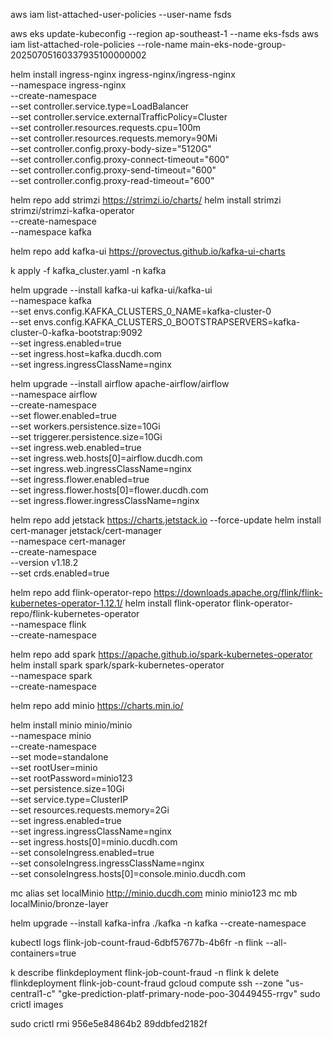 aws iam list-attached-user-policies --user-name fsds

aws eks update-kubeconfig --region ap-southeast-1 --name eks-fsds
aws iam list-attached-role-policies --role-name main-eks-node-group-20250705160337935100000002

helm install ingress-nginx ingress-nginx/ingress-nginx \
  --namespace ingress-nginx \
  --create-namespace \
  --set controller.service.type=LoadBalancer \
  --set controller.service.externalTrafficPolicy=Cluster \
  --set controller.resources.requests.cpu=100m \
  --set controller.resources.requests.memory=90Mi \
  --set controller.config.proxy-body-size="5120G" \
  --set controller.config.proxy-connect-timeout="600" \
  --set controller.config.proxy-send-timeout="600" \
  --set controller.config.proxy-read-timeout="600"


helm repo add strimzi https://strimzi.io/charts/
helm install strimzi strimzi/strimzi-kafka-operator \
  --create-namespace \
  --namespace kafka 

helm repo add kafka-ui https://provectus.github.io/kafka-ui-charts

k apply -f kafka_cluster.yaml -n kafka

helm upgrade --install kafka-ui kafka-ui/kafka-ui \
  --namespace kafka \
  --set envs.config.KAFKA_CLUSTERS_0_NAME=kafka-cluster-0 \
  --set envs.config.KAFKA_CLUSTERS_0_BOOTSTRAPSERVERS=kafka-cluster-0-kafka-bootstrap:9092 \
  --set ingress.enabled=true \
  --set ingress.host=kafka.ducdh.com \
  --set ingress.ingressClassName=nginx



helm upgrade --install airflow apache-airflow/airflow \
 --namespace airflow \
 --create-namespace \
 --set flower.enabled=true \
 --set workers.persistence.size=10Gi \
 --set triggerer.persistence.size=10Gi \
 --set ingress.web.enabled=true \
 --set ingress.web.hosts[0]=airflow.ducdh.com \
 --set ingress.web.ingressClassName=nginx \
 --set ingress.flower.enabled=true \
 --set ingress.flower.hosts[0]=flower.ducdh.com \
 --set ingress.flower.ingressClassName=nginx 
 


helm repo add jetstack https://charts.jetstack.io --force-update
helm install \
  cert-manager jetstack/cert-manager \
  --namespace cert-manager \
  --create-namespace \
  --version v1.18.2 \
  --set crds.enabled=true

helm repo add flink-operator-repo https://downloads.apache.org/flink/flink-kubernetes-operator-1.12.1/
helm install flink-operator flink-operator-repo/flink-kubernetes-operator \
  --namespace flink \
  --create-namespace



helm repo add spark https://apache.github.io/spark-kubernetes-operator
helm install spark spark/spark-kubernetes-operator \
  --namespace spark \
  --create-namespace 

helm repo add minio https://charts.min.io/

helm install minio minio/minio \
  --namespace minio \
  --create-namespace \
  --set mode=standalone \
  --set rootUser=minio \
  --set rootPassword=minio123 \
  --set persistence.size=10Gi \
  --set service.type=ClusterIP \
  --set resources.requests.memory=2Gi \
  --set ingress.enabled=true \
  --set ingress.ingressClassName=nginx \
  --set ingress.hosts[0]=minio.ducdh.com \
  --set consoleIngress.enabled=true \
  --set consoleIngress.ingressClassName=nginx \
  --set consoleIngress.hosts[0]=console.minio.ducdh.com 


mc alias set localMinio http://minio.ducdh.com minio minio123
mc mb localMinio/bronze-layer



helm upgrade --install kafka-infra ./kafka -n kafka --create-namespace


kubectl logs flink-job-count-fraud-6dbf57677b-4b6fr -n flink --all-containers=true

k describe flinkdeployment flink-job-count-fraud -n flink
k delete flinkdeployment flink-job-count-fraud
gcloud compute ssh --zone "us-central1-c" "gke-prediction-platf-primary-node-poo-30449455-rrgv"
sudo crictl images

sudo crictl rmi 956e5e84864b2 89ddbfed2182f
